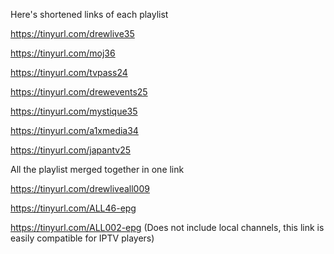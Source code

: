Here's shortened links of each playlist

https://tinyurl.com/drewlive35

https://tinyurl.com/moj36

https://tinyurl.com/tvpass24

https://tinyurl.com/drewevents25

https://tinyurl.com/mystique35

https://tinyurl.com/a1xmedia34

https://tinyurl.com/japantv25

All the playlist merged together in one link

https://tinyurl.com/drewliveall009

https://tinyurl.com/ALL46-epg

https://tinyurl.com/ALL002-epg (Does not include local channels, this link is easily compatible for IPTV players)
